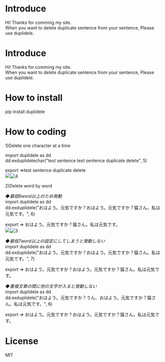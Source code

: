 # Introduce  
Hi! Thanks for comming my site.  
When you want to delete duplicate sentence from your sentence, Please use duplidele.  

# Introduce  
Hi! Thanks for comming my site.  
When you want to delete duplicate sentence from your sentence, Please use duplidele.  

# How to install  
pip install duplidele  

# How to coding  

1)Delete one character at a time  

import duplidele as dd  
dd.exduplidelechar("test sentence test sentence duplicate delete", 5)  

export ⇒test sentence duplicate delete  
<img src="attach:4.JPG">![4](https://user-images.githubusercontent.com/20910951/130357300-9a72e4af-0531-4148-b6b8-2f7e0da0f733.JPG)


2)Delete word by word  

*◆最低6word以上のため発動*  
import duplidele as dd  
dd.exduplidele("おはよう。元気ですか？おはよう。元気ですか？猫さん。私は元気です。", 6)  

export ⇒ おはよう。元気ですか？猫さん。私は元気です。  
<img src="attach:3.JPG">![3](https://user-images.githubusercontent.com/20910951/130357295-336be47c-8de5-4864-90a8-9180d8ecbc91.JPG)

*◆最低7word以上の設定にしてしまうと発動しない*  
import duplidele as dd  
dd.exduplidele("おはよう。元気ですか？おはよう。元気ですか？猫さん。私は元気です。", 7)  

export ⇒ おはよう。元気ですか？おはよう。元気ですか？猫さん。私は元気です。  

*◆重複文章の間に他の文字が入ると発動しない*  
import duplidele as dd  
dd.exduplidele("おはよう。元気ですか？うん、おはよう。元気ですか？猫さん。私は元気です。", 6)  

export ⇒ おはよう。元気ですか？おはよう。元気ですか？猫さん。私は元気です。  

# License  
MIT  




